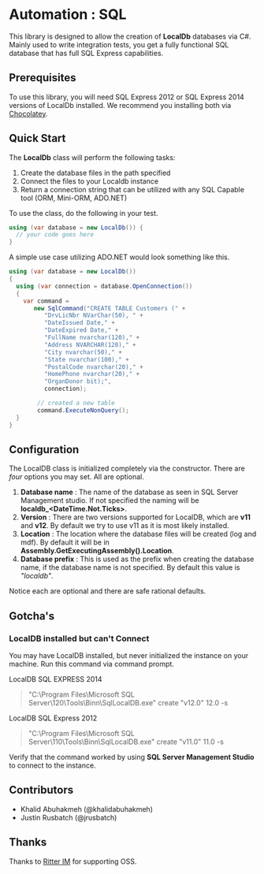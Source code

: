# Automation : SQL

This library is designed to allow the creation of **LocalDb** databases via C#. Mainly used to write integration tests, you get a fully functional SQL database that has full SQL Express capabilities.

## Prerequisites

To use this library, you will need SQL Express 2012 or SQL Express 2014 versions of LocalDb installed. We recommend you installing both via [Chocolatey](https://chocolatey.org/).

## Quick Start

The **LocalDb** class will perform the following tasks:

1. Create the database files in the path specified
2. Connect the files to your Localdb instance
3. Return a connection string that can be utilized with any SQL Capable tool (ORM, Mini-ORM, ADO.NET)

To use the class, do the following in your test.

```csharp
using (var database = new LocalDb()) {
  // your code goes here
}

```

A simple use case utilizing ADO.NET would look something like this.

```csharp
using (var database = new LocalDb())
{
  using (var connection = database.OpenConnection())
  {
    var command =
       new SqlCommand("CREATE TABLE Customers (" +
          "DrvLicNbr NVarChar(50), " +
          "DateIssued Date," +
          "DateExpired Date," +
          "FullName nvarchar(120)," +
          "Address NVARCHAR(120)," +
          "City nvarchar(50)," +
          "State nvarchar(100)," +
          "PostalCode nvarchar(20)," +
          "HomePhone nvarchar(20)," +
          "OrganDonor bit);",
          connection);

        // created a new table
        command.ExecuteNonQuery();
  }
}
```

## Configuration

The LocalDB class is initialized completely via the constructor. There are *four* options you may set. All are optional.

1. **Database name** : The name of the database as seen in SQL Server Management studio. If not specified the naming will be **localdb_<DateTime.Not.Ticks>**.
2. **Version** : There are two versions supported for LocalDB, which are **v11** and **v12**. By default we try to use v11 as it is most likely installed.
3. **Location** : The location where the database files will be created (log and mdf). By default it will be in **Assembly.GetExecutingAssembly().Location**.
4. **Database prefix** : This is used as the prefix when creating the database name, if the database name is not specified. By default this value is *"localdb"*.

Notice each are optional and there are safe rational defaults.

## Gotcha's

### LocalDB installed but can't Connect

You may have LocalDB installed, but never initialized the instance on your machine. Run this command via command prompt.

LocalDB SQL EXPRESS 2014

> "C:\Program Files\Microsoft SQL Server\120\Tools\Binn\SqlLocalDB.exe" create "v12.0" 12.0 -s

LocalDB SQL Express 2012

> "C:\Program Files\Microsoft SQL Server\110\Tools\Binn\SqlLocalDB.exe" create "v11.0" 11.0 -s

Verify that the command worked by using **SQL Server Management Studio** to connect to the instance.

## Contributors

- Khalid Abuhakmeh (@khalidabuhakmeh)
- Justin Rusbatch (@jrusbatch)

## Thanks

Thanks to [Ritter IM](http://ritterim.com) for supporting OSS.
